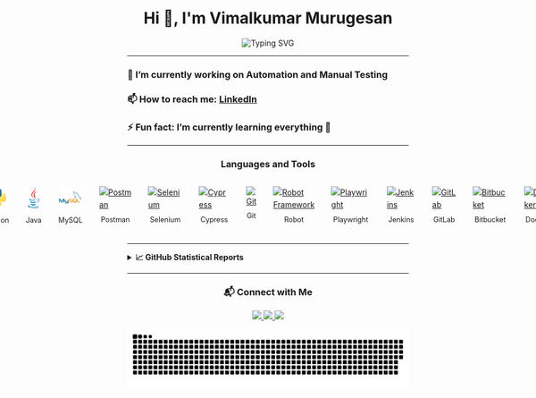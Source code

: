 <h1 align="center">Hi 👋, I'm Vimalkumar Murugesan</h1>

<p align="center">
  <img src="https://readme-typing-svg.herokuapp.com?font=Sriracha&color=D2D86E&lines=I'm+a+Test+Engineer" alt="Typing SVG">
</p>

---

### 🔭 I’m currently working on Automation and Manual Testing  
### 📫 How to reach me: [LinkedIn](https://www.linkedin.com/in/vimalkumar-m/)  
### ⚡ Fun fact: I’m currently learning everything 🤣  

---

<h3 align="center">Languages and Tools</h3>

<div style="display: flex; justify-content: center; gap: 30px; margin: 30px 0; line-height: 1.6;">

  <div style="display: flex; flex-direction: column; align-items: center;">
    <a href="https://www.w3.org/html/" target="_blank">
      <img src="https://raw.githubusercontent.com/devicons/devicon/master/icons/html5/html5-original-wordmark.svg" alt="HTML5" width="40" height="40"/>
    </a>
    <div style="margin-top: 5px; font-size: 0.9em;">HTML5</div>
  </div>

  <div style="display: flex; flex-direction: column; align-items: center;">
    <a href="https://www.python.org" target="_blank">
      <img src="https://raw.githubusercontent.com/devicons/devicon/master/icons/python/python-original.svg" alt="Python" width="40" height="40"/>
    </a>
    <div style="margin-top: 5px; font-size: 0.9em;">Python</div>
  </div>

  <div style="display: flex; flex-direction: column; align-items: center;">
    <a href="https://www.java.com" target="_blank">
      <img src="https://raw.githubusercontent.com/devicons/devicon/master/icons/java/java-original.svg" alt="Java" width="40" height="40"/>
    </a>
    <div style="margin-top: 5px; font-size: 0.9em;">Java</div>
  </div>

  <div style="display: flex; flex-direction: column; align-items: center;">
    <a href="https://www.mysql.com/" target="_blank">
      <img src="https://raw.githubusercontent.com/devicons/devicon/master/icons/mysql/mysql-original-wordmark.svg" alt="MySQL" width="40" height="40"/>
    </a>
    <div style="margin-top: 5px; font-size: 0.9em;">MySQL</div>
  </div>

  <div style="display: flex; flex-direction: column; align-items: center;">
    <a href="https://postman.com" target="_blank">
      <img src="https://www.vectorlogo.zone/logos/getpostman/getpostman-icon.svg" alt="Postman" width="40" height="40"/>
    </a>
    <div style="margin-top: 5px; font-size: 0.9em;">Postman</div>
  </div>

  <div style="display: flex; flex-direction: column; align-items: center;">
    <a href="https://www.selenium.dev" target="_blank">
      <img src="https://raw.githubusercontent.com/detain/svg-logos/780f25886640cef088af994181646db2f6b1a3f8/svg/selenium-logo.svg" alt="Selenium" width="40" height="40"/>
    </a>
    <div style="margin-top: 5px; font-size: 0.9em;">Selenium</div>
  </div>

  <div style="display: flex; flex-direction: column; align-items: center;">
    <a href="https://www.cypress.io" target="_blank">
      <img src="https://cdn.brandfetch.io/idIq_kF0rb/w/400/h/400/theme/dark/icon.jpeg?c=1dxbfHSJFAPEGdCLU4o5B" alt="Cypress" width="40" height="40"/>
    </a>
    <div style="margin-top: 5px; font-size: 0.9em;">Cypress</div>
  </div>

  <div style="display: flex; flex-direction: column; align-items: center;">
    <a href="https://git-scm.com/" target="_blank">
      <img src="https://www.vectorlogo.zone/logos/git-scm/git-scm-icon.svg" alt="Git" width="40" height="40"/>
    </a>
    <div style="margin-top: 5px; font-size: 0.9em;">Git</div>
  </div>

  <div style="display: flex; flex-direction: column; align-items: center;">
    <a href="https://robotframework.org/" target="_blank">
      <img src="https://i.postimg.cc/bJ9Q66TZ/4fe47169-3db8-438d-8e74-20294a7834f7.png" alt="Robot Framework" width="35" height="35"/>
    </a>
    <div style="margin-top: 5px; font-size: 0.9em;">Robot</div>
  </div>

  <div style="display: flex; flex-direction: column; align-items: center;">
    <a href="https://playwright.dev/" target="_blank">
      <img src="https://i.postimg.cc/rsWznzcQ/playwright.jpg" alt="Playwright" width="35" height="35"/>
    </a>
    <div style="margin-top: 5px; font-size: 0.9em;">Playwright</div>
  </div>

  <div style="display: flex; flex-direction: column; align-items: center;">
    <a href="https://www.jenkins.io/" target="_blank">
      <img src="https://cdn.jsdelivr.net/gh/devicons/devicon/icons/jenkins/jenkins-original.svg" alt="Jenkins" width="35" height="35"/>
    </a>
    <div style="margin-top: 5px; font-size: 0.9em;">Jenkins</div>
  </div>

  <div style="display: flex; flex-direction: column; align-items: center;">
    <a href="https://about.gitlab.com/" target="_blank">
      <img src="https://cdn.jsdelivr.net/gh/devicons/devicon/icons/gitlab/gitlab-original.svg" alt="GitLab" width="35" height="35"/>
    </a>
    <div style="margin-top: 5px; font-size: 0.9em;">GitLab</div>
  </div>

  <div style="display: flex; flex-direction: column; align-items: center;">
    <a href="https://bitbucket.org/" target="_blank">
      <img src="https://cdn.jsdelivr.net/gh/devicons/devicon/icons/bitbucket/bitbucket-original.svg" alt="Bitbucket" width="35" height="35"/>
    </a>
    <div style="margin-top: 5px; font-size: 0.9em;">Bitbucket</div>
  </div>

  <div style="display: flex; flex-direction: column; align-items: center;">
    <a href="https://www.docker.com/" target="_blank">
      <img src="https://cdn.jsdelivr.net/gh/devicons/devicon/icons/docker/docker-original.svg" alt="Docker" width="35" height="35"/>
    </a>
    <div style="margin-top: 5px; font-size: 0.9em;">Docker</div>
  </div>

  <div style="display: flex; flex-direction: column; align-items: center;">
    <a href="https://www.jetbrains.com/idea/" target="_blank">
      <img src="https://cdn.jsdelivr.net/gh/devicons/devicon/icons/intellij/intellij-original.svg" alt="IntelliJ" width="35" height="35"/>
    </a>
    <div style="margin-top: 5px; font-size: 0.9em;">IntelliJ</div>
  </div>

</div>

---

<details>
  <summary><strong>📈 GitHub Statistical Reports</strong></summary>
  <br>
  <p align="center">
    <img src="https://github-readme-stats.vercel.app/api/top-langs?username=itsVimalkumaR&show_icons=true&theme=tokyonight" alt="Top Languages" />
  </p>
  <p align="center">
    <img src="https://github-readme-stats.vercel.app/api?username=itsVimalkumaR&show_icons=true&theme=tokyonight" alt="GitHub Stats" />
    <img src="https://github-readme-streak-stats.herokuapp.com/?user=itsVimalkumaR&theme=tokyonight" alt="GitHub Streak" />
  </p>
</details>

---

<h3 align="center">📬 Connect with Me</h3>

<p align="center">
  <a href="https://www.linkedin.com/in/vimalkumar-m/" target="_blank">
    <img src="https://img.shields.io/badge/-LinkedIn-%230077B5?style=for-the-badge&logo=linkedin&logoColor=white" />
  </a>
  <a href="mailto:vimalkumarm523@gmail.com">
    <img src="https://img.shields.io/badge/Gmail-D14836?style=for-the-badge&logo=gmail&logoColor=white" />
  </a>
  <a href="https://itsvimalkumar.github.io/portfolio/" target="_blank">
    <img src="https://img.shields.io/badge/Portfolio-GitHub?style=for-the-badge&logo=Portfolio&logoColor=white" />
  </a>
</p>


<p align="center">
  <img src="https://raw.githubusercontent.com/itsVimalkumaR/itsVimalkumaR/output/github-contributions-dark.svg" alt="Snake animation" />
</p>

